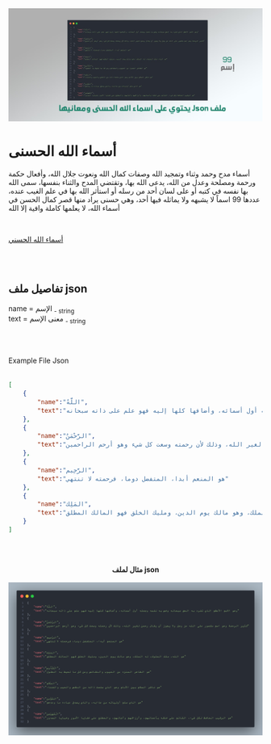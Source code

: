 <div align="center"> 
    <img src="/Github/Names_Of_Allah_Json.jpg" alt="albitaqat">
</div>


#  أسماء الله الحسنى

أسماء مدح وحمد وثناء وتمجيد الله وصفات كمال الله ونعوت جلال الله، وأفعال حكمة ورحمة ومصلحة وعدل من الله، يدعى الله بها، وتقتضي المدح والثناء بنفسها، سمى الله بها نفسه في كتبه أو على لسان أحد من رسله أو استأثر الله بها في علم الغيب عنده، عددها 99 اسماً لا يشبهه ولا يماثله فيها أحد، وهي حسنى يراد منها قصر كمال الحسن في أسماء الله، لا يعلمها كاملة وافية إلا الله

<br>

[أسماء الله الحسني](https://ashrafemad097.github.io/Names-of-Allah/)

<br><br>

## تفاصيل ملف json 

name = الإسم <sub> - string</sub><br>
text = معنى الإسم <sub> - string</sub><br>

<br><br>

Example File Json 

```json

[
    {
        "name":"اللَّهُ",
        "text":"وهو الاسم الأعظم الذي تفرد به الحق سبحانه وخص به نفسه وجعله أول أسمائه، وأضافها كلها إليه فهو علم على ذاته سبحانه"
    },
    {
        "name":"الرَّحْمَنُ",
        "text":"كثير الرحمة وهو اسم مقصور على الله عز وجل ولا يجوز أن يقال رحمن لغير الله، وذلك لأن رحمته وسعت كل شيء وهو أرحم الراحمين"
    },
    {
        "name":"الرَّحِيم",
        "text":"هو المنعم أبدا، المتفضل دوما، فرحمته لا تنتهي"
    },
    {
        "name":"المَلِك",
        "text":"هو الله، ملك الملوك، له الملك، وهو مالك يوم الدين، ومليك الخلق فهو المالك المطلق"
    }
]

```

<br><br>






<div align="center"> 
    <b>مثال لملف json</b>
    <br><br>
    <img src="/Github/1.png" alt="albitaqat">
</div>
